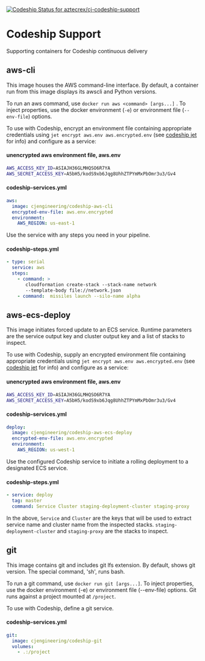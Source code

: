 
[ ![Codeship Status for aztecrex/cj-codeship-support](https://codeship.com/projects/63f2a570-de54-0133-9b49-6a683e002de2/status?branch=master)](https://codeship.com/projects/144706)

# Codeship Support

Supporting containers for Codeship continuous delivery

## aws-cli

This image houses the AWS command-line interface.  By default, a container
run from this image displays its awscli and Python versions.

To run an aws command, use ```docker run aws <command> [args...]``` .  To
inject properties, use the docker environment (```-e```) or environment
file (```--env-file```) options.

To use with Codeship, encrypt an environment file containing appropriate
credentials using ```jet encrypt aws.env aws.encrypted.env``` (see [codeship jet](https://codeship.com/documentation/docker/installation/#jet) for info)
and configure as a service:

#### unencrypted aws environment file, aws.env
```sh
AWS_ACCESS_KEY_ID=ASIAJH36GLMHQSO6R7YA
AWS_SECRET_ACCESS_KEY=A5bH5/kodS9xb6Jqg8UhhZTPYmMxPbOmr3u3/Gv4
```

#### codeship-services.yml
```yaml
aws:
  image: cjengineering/codeship-aws-cli
  encrypted-env-file: aws.env.encrypted
  environment:
    AWS_REGION: us-east-1
```

Use the service with any steps you need in your pipeline.

#### codeship-steps.yml
```yaml
- type: serial
  service: aws
  steps:
    - command: >
       cloudformation create-stack --stack-name network
       --template-body file://network.json
    - command:  missiles launch --silo-name alpha
```

## aws-ecs-deploy

This image initiates forced update to an ECS service. Runtime parameters
are the service output key and cluster output key and a list of stacks
to inspect.

To use with Codeship, supply an encrypted environment file containing
appropriate credentials using ```jet encrypt aws.env aws.encrypted.env``` (see [codeship jet](https://codeship.com/documentation/docker/installation/#jet)
for info) and configure as a service:

#### unencrypted aws environment file, aws.env
```sh
AWS_ACCESS_KEY_ID=ASIAJH36GLMHQSO6R7YA
AWS_SECRET_ACCESS_KEY=A5bH5/kodS9xb6Jqg8UhhZTPYmMxPbOmr3u3/Gv4
```

#### codeship-services.yml
```yaml
deploy:
  image: cjengineering/codeship-aws-ecs-deploy
  encrypted-env-file: aws.env.encrypted
  environment:
    AWS_REGION: us-west-1
```

Use the configured Codeship service to initiate a rolling deployment to a
designated ECS service.

#### codeship-steps.yml
```yaml
- service: deploy
  tag: master
  command: Service Cluster staging-deployment-cluster staging-proxy
```

In the above, ```Service``` and ```Cluster``` are the keys that will be
used to extract service name and cluster name from the inspected
stacks. ```staging-deployment-cluster``` and ```staging-proxy``` are the
stacks to inspect.

## git
This image contains git and includes git lfs extension. By default, shows git version. The special command, 'sh', runs bash.

To run a git command, use ```docker run git [args...]```. To inject properties, use the docker environment (-e) or environment file (--env-file) options. Git runs against a project mounted at ```/project```.

To use with Codeship, define a git service.

#### codeship-services.yml
```yaml
git:
  image: cjengineering/codeship-git
  volumes:
    - .:/project
```
